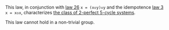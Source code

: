 This law, in conjunction with [law 26](https://teorth.github.io/equational_theories/implications/?26) `x = (x◇y)◇y` and the idempotence [law 3](https://teorth.github.io/equational_theories/implications/?3) `x = x◇x`, characterizes [the class of 2-perfect 5-cycle systems](https://doi.org/10.1007/BF01190966).

This law cannot hold in a non-trivial group.
